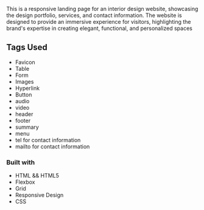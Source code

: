 
This is a responsive landing page for an interior design website, showcasing the design portfolio, services, and contact information. The website is designed to provide an immersive experience for visitors, highlighting the brand's expertise in creating elegant, functional, and personalized spaces

## Tags Used

- Favicon
- Table
- Form
- Images
- Hyperlink
- Button
- audio
- video
- header
- footer
- summary
- menu
- tel for contact information
- mailto for contact information

### Built with

- HTML && HTML5
- Flexbox
- Grid
- Responsive Design
- CSS 

